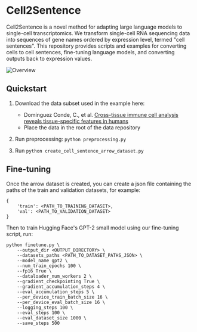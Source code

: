 # Cell2Sentence

Cell2Sentence is a novel method for adapting large language models to single-cell transcriptomics. We transform single-cell RNA sequencing data into sequences of gene names ordered by expression level, termed "cell sentences". This repository provides scripts and examples for converting cells to cell sentences, fine-tuning language models, and converting outputs back to expression values.

![Overview](https://github.com/vandijklab/cell2sentence-ft/blob/main/Overview.png)



## Quickstart

1. Download the data subset used in the example here:
    - Domínguez Conde, C., et al. [Cross-tissue immune cell analysis reveals tissue-specific features in humans](https://drive.google.com/file/d/1PYUM59fKclw-aeN79oL5ghCkU4kn6XvN/view?usp=sharing)
    - Place the data in the root of the data repository

2. Run preprocessing: `python preprocessing.py`

3. Run `python create_cell_sentence_arrow_dataset.py`

## Fine-tuning

Once the arrow dataset is created, you can create a json file containing the paths of the train and validation datasets, for example:

```
{
    'train': <PATH_TO_TRAINING_DATASET>,
    'val': <PATH_TO_VALIDATION_DATASET>
}
```

Then to train Hugging Face's GPT-2 small model using our fine-tuning script, run:

```
python finetune.py \
    --output_dir <OUTPUT_DIRECTORY> \
    --datasets_paths <PATH_TO_DATASET_PATHS_JSON> \
    --model_name gpt2 \
    --num_train_epochs 100 \
    --fp16 True \
    --dataloader_num_workers 2 \
    --gradient_checkpointing True \
    --gradient_accumulation_steps 4 \
    --eval_accumulation_steps 5 \
    --per_device_train_batch_size 16 \
    --per_device_eval_batch_size 16 \
    --logging_steps 100 \
    --eval_steps 100 \
    --eval_dataset_size 1000 \
    --save_steps 500
```
